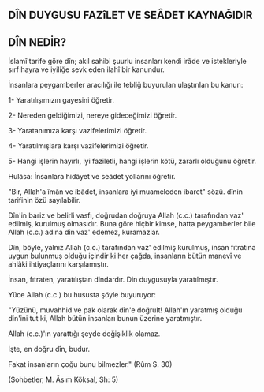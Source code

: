 ## DÎN DUYGUSU FAZîLET VE SEÂDET KAYNAĞIDIR

## DÎN NEDİR?

İslamî tarife göre dîn; akıl sahibi şuurlu insanları kendi irâde ve istekleriyle sırf hayra ve iyiliğe sevk eden ilahî bir kanundur.

İnsanlara peygamberler aracılığı ile tebliğ buyurulan ulaştırılan bu kanun:

1- Yaratılışımızın gayesini öğretir.

2- Nereden geldiğimizi, nereye gideceğimizi öğretir.

3- Yaratanımıza karşı vazifelerimizi öğretir.

4- Yaratılmışlara karşı vazifelerimizi öğretir.

5- Hangi işlerin hayırlı, iyi faziletli, hangi işlerin kötü, zararlı olduğunu öğretir.

Hulâsa: İnsanlara hidâyet ve seâdet yollarını öğretir.

"Bir, Allah'a îmân ve ibâdet, insanlara iyi muameleden ibaret" sözü. dînin tarifinin özü sayılabilir.

Dîn'in bariz ve belirli vasfı, doğrudan doğruya Allah (c.c.) tara­fından vaz' edilmiş, kurulmuş olmasıdır. Buna göre hiçbir kimse, hatta peygamberler bile Allah (c.c.) adına dîn vaz' edemez, kura­mazlar.

Dîn, böyle, yalnız Allah (c.c.) tarafından vaz' edilmiş kurul­muş, insan fıtratına uygun bulunmuş olduğu içindir ki her çağda, insanların bütün manevî ve ahlâki ihtiyaçlarını karşılamıştır.

İnsan, fıtraten, yaratılıştan dindardır. Din duygusuyla yaratıl­mıştır.

Yüce Allah (c.c.) bu hususta şöyle buyuruyor:

"Yüzünü, muvahhid ve pak olarak dîn'e doğrult! Allah'ın ya­ratmış olduğu din'ini tut ki, Allah bütün insanları bunun üzerine yaratmıştır.

Allah (c.c.)'ın yarattığı şeyde değişiklik olamaz.

İşte, en doğru dîn, budur.

Fakat insanların çoğu bunu bilmezler." (Rûm S. 30)

(Sohbetler, M. Âsım Köksal, Sh: 5)

